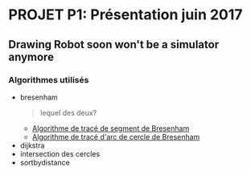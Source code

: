 # PROJET P1: Présentation juin 2017

## Drawing Robot soon won't be a simulator anymore


### Algorithmes utilisés

* bresenham
    > lequel des deux?
    * [Algorithme de tracé de segment de Bresenham](https://fr.wikipedia.org/wiki/Algorithme_de_trac%C3%A9_de_segment_de_Bresenham)
    * [Algorithme de tracé d'arc de cercle de Bresenham](https://fr.wikipedia.org/wiki/Algorithme_de_trac%C3%A9_d%27arc_de_cercle_de_Bresenham)
* dijkstra
* intersection des cercles 
* sortbydistance